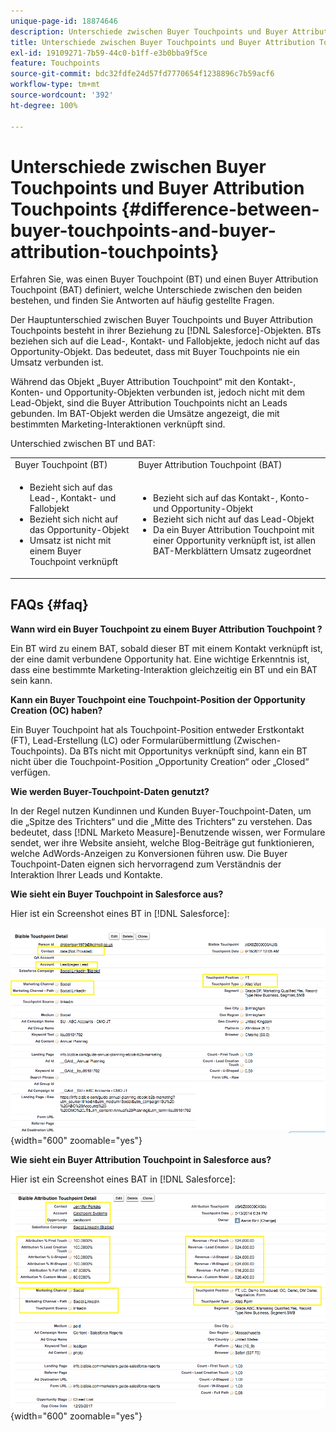 ```yaml
---
unique-page-id: 18874646
description: Unterschiede zwischen Buyer Touchpoints und Buyer Attribution Touchpoints – [!DNL Marketo Measure]
title: Unterschiede zwischen Buyer Touchpoints und Buyer Attribution Touchpoints
exl-id: 19109271-7b59-44c0-b1ff-e3b0bba9f5ce
feature: Touchpoints
source-git-commit: bdc32fdfe24d57fd7770654f1238896c7b59acf6
workflow-type: tm+mt
source-wordcount: '392'
ht-degree: 100%

---
```


# Unterschiede zwischen Buyer Touchpoints und Buyer Attribution Touchpoints {#difference-between-buyer-touchpoints-and-buyer-attribution-touchpoints}

Erfahren Sie, was einen Buyer Touchpoint (BT) und einen Buyer Attribution Touchpoint (BAT) definiert, welche Unterschiede zwischen den beiden bestehen, und finden Sie Antworten auf häufig gestellte Fragen.

Der Hauptunterschied zwischen Buyer Touchpoints und Buyer Attribution Touchpoints besteht in ihrer Beziehung zu [!DNL Salesforce]-Objekten. BTs beziehen sich auf die Lead-, Kontakt- und Fallobjekte, jedoch nicht auf das Opportunity-Objekt. Das bedeutet, dass mit Buyer Touchpoints nie ein Umsatz verbunden ist.

Während das Objekt „Buyer Attribution Touchpoint“ mit den Kontakt-, Konten- und Opportunity-Objekten verbunden ist, jedoch nicht mit dem Lead-Objekt, sind die Buyer Attribution Touchpoints nicht an Leads gebunden. Im BAT-Objekt werden die Umsätze angezeigt, die mit bestimmten Marketing-Interaktionen verknüpft sind.

Unterschied zwischen BT und BAT:

<table> 
 <colgroup> 
  <col> 
  <col> 
 </colgroup> 
 <tbody> 
  <tr> 
   <td>Buyer Touchpoint (BT)</td> 
   <td>Buyer Attribution Touchpoint (BAT)</td> 
  </tr> 
  <tr> 
   <td> 
    <ul> 
     <li>Bezieht sich auf das Lead-, Kontakt- und Fallobjekt</li> 
     <li>Bezieht sich nicht auf das Opportunity-Objekt</li> 
     <li>Umsatz ist nicht mit einem Buyer Touchpoint verknüpft</li> 
    </ul></td> 
   <td> 
    <ul> 
     <li>Bezieht sich auf das Kontakt-, Konto- und Opportunity-Objekt</li> 
     <li>Bezieht sich nicht auf das Lead-Objekt</li> 
     <li>Da ein Buyer Attribution Touchpoint mit einer Opportunity verknüpft ist, ist allen BAT-Merkblättern Umsatz zugeordnet</li> 
    </ul></td> 
  </tr> 
 </tbody> 
</table>

## FAQs {#faq}

**Wann wird ein Buyer Touchpoint zu einem Buyer Attribution Touchpoint ?**

Ein BT wird zu einem BAT, sobald dieser BT mit einem Kontakt verknüpft ist, der eine damit verbundene Opportunity hat. Eine wichtige Erkenntnis ist, dass eine bestimmte Marketing-Interaktion gleichzeitig ein BT und ein BAT sein kann.

**Kann ein Buyer Touchpoint eine Touchpoint-Position der Opportunity Creation (OC) haben?**

Ein Buyer Touchpoint hat als Touchpoint-Position entweder Erstkontakt (FT), Lead-Erstellung (LC) oder Formularübermittlung (Zwischen-Touchpoints). Da BTs nicht mit Opportunitys verknüpft sind, kann ein BT nicht über die Touchpoint-Position „Opportunity Creation“ oder „Closed“ verfügen.

**Wie werden Buyer-Touchpoint-Daten genutzt?**

In der Regel nutzen Kundinnen und Kunden Buyer-Touchpoint-Daten, um die „Spitze des Trichters“ und die „Mitte des Trichters“ zu verstehen. Das bedeutet, dass [!DNL Marketo Measure]-Benutzende wissen, wer Formulare sendet, wer ihre Website ansieht, welche Blog-Beiträge gut funktionieren, welche AdWords-Anzeigen zu Konversionen führen usw. Die Buyer Touchpoint-Daten eignen sich hervorragend zum Verständnis der Interaktion Ihrer Leads und Kontakte.

**Wie sieht ein Buyer Touchpoint in Salesforce aus?**

Hier ist ein Screenshot eines BT in [!DNL Salesforce]:

![](assets/buyer-touchpoints-and-buyer-attribution-touchpoints-1.png){width="600" zoomable="yes"}

**Wie sieht ein Buyer Attribution Touchpoint in Salesforce aus?**

Hier ist ein Screenshot eines BAT in [!DNL Salesforce]:

![](assets/buyer-touchpoints-and-buyer-attribution-touchpoints-2.png){width="600" zoomable="yes"}
